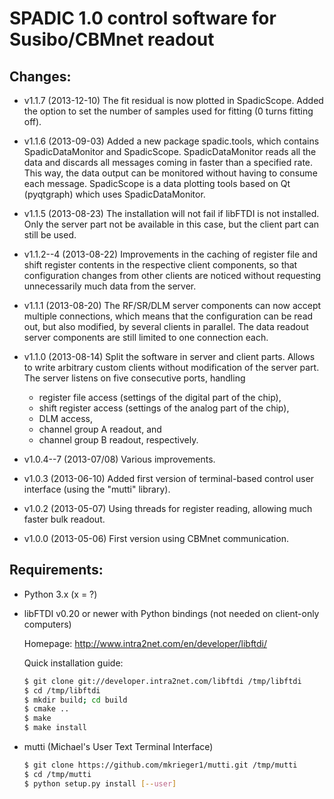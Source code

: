 # SPADIC 1.0 control software for Susibo/CBMnet readout

## Changes:

* v1.1.7 (2013-12-10)
  The fit residual is now plotted in SpadicScope. Added the option to set
  the number of samples used for fitting (0 turns fitting off).

* v1.1.6 (2013-09-03)
  Added a new package spadic.tools, which contains SpadicDataMonitor and
  SpadicScope. SpadicDataMonitor reads all the data and discards all
  messages coming in faster than a specified rate. This way, the data
  output can be monitored without having to consume each message.
  SpadicScope is a data plotting tools based on Qt (pyqtgraph) which uses
  SpadicDataMonitor.

* v1.1.5 (2013-08-23)
  The installation will not fail if libFTDI is not installed. Only the
  server part not be available in this case, but the client part can still
  be used.

* v1.1.2--4 (2013-08-22)
  Improvements in the caching of register file and shift register contents
  in the respective client components, so that configuration changes from
  other clients are noticed without requesting unnecessarily much data
  from the server.

* v1.1.1 (2013-08-20)
  The RF/SR/DLM server components can now accept multiple connections,
  which means that the configuration can be read out, but also modified,
  by several clients in parallel. The data readout server components are
  still limited to one connection each.

* v1.1.0 (2013-08-14)
  Split the software in server and client parts. Allows to write arbitrary
  custom clients without modification of the server part. The server
  listens on five consecutive ports, handling
  - register file access (settings of the digital part of the chip),
  - shift register access (settings of the analog part of the chip),
  - DLM access,
  - channel group A readout, and
  - channel group B readout, respectively.

* v1.0.4--7 (2013-07/08)
  Various improvements.

* v1.0.3 (2013-06-10)
  Added first version of terminal-based control user interface (using
  the "mutti" library).

* v1.0.2 (2013-05-07)
  Using threads for register reading, allowing much faster bulk readout.

* v1.0.0 (2013-05-06)
  First version using CBMnet communication.


## Requirements:

* Python 3.x  (x = ?)


* libFTDI v0.20 or newer with Python bindings
  (not needed on client-only computers)

  Homepage: http://www.intra2net.com/en/developer/libftdi/

  Quick installation guide:

  ```sh
  $ git clone git://developer.intra2net.com/libftdi /tmp/libftdi
  $ cd /tmp/libftdi
  $ mkdir build; cd build
  $ cmake ..
  $ make
  $ make install
  ```

* mutti (Michael's User Text Terminal Interface)

  ```sh
  $ git clone https://github.com/mkrieger1/mutti.git /tmp/mutti
  $ cd /tmp/mutti
  $ python setup.py install [--user]
  ```
